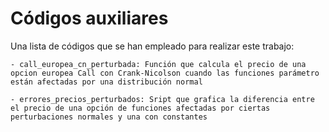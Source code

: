 # Códigos auxiliares

Una lista de códigos que se han empleado para realizar este trabajo:

    - call_europea_cn_perturbada: Función que calcula el precio de una opcion europea Call con Crank-Nicolson cuando las funciones parámetro están afectadas por una distribución normal

    - errores_precios_perturbados: Sript que grafica la diferencia entre el precio de una opción de funciones afectadas por ciertas perturbaciones normales y una con constantes
